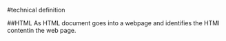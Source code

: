 #technical definition

##HTML
As HTML document goes into a webpage and identifies the HTMl contentin the web page.
